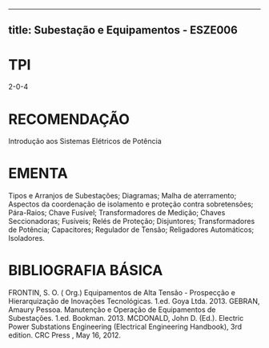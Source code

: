 
---
title: Subestação e Equipamentos - ESZE006 
---

# TPI

2-0-4

# RECOMENDAÇÃO

Introdução aos Sistemas Elétricos de Potência

# EMENTA

Tipos e Arranjos de Subestações; Diagramas; Malha de aterramento; Aspectos da coordenação de isolamento e proteção contra sobretensões; Pára-Raios; Chave Fusível; Transformadores de Medição; Chaves Seccionadoras; Fusíveis; Relés de Proteção; Disjuntores; Transformadores de Potência; Capacitores; Regulador de Tensão; Religadores Automáticos; Isoladores.

# BIBLIOGRAFIA BÁSICA

FRONTIN, S. O. ( Org.) Equipamentos de Alta Tensão - Prospecção e Hierarquização de Inovações Tecnológicas. 1.ed. Goya Ltda. 2013.
GEBRAN, Amaury Pessoa. Manutenção e Operação de Equipamentos de Subestações. 1.ed. Bookman. 2013.
MCDONALD, John D. (Ed.). Electric Power Substations Engineering (Electrical Engineering Handbook), 3rd edition. CRC Press , May 16, 2012.
        